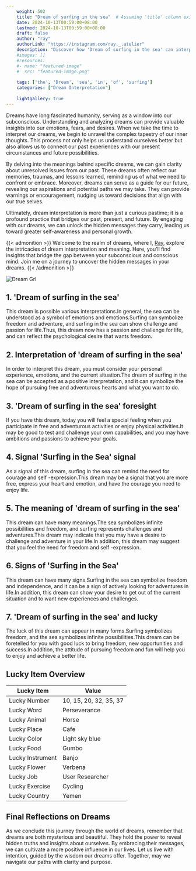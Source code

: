 ```yaml
---
    weight: 502
    title: "Dream of surfing in the sea"  # Assuming 'title' column exists
    date: 2024-10-13T00:59:00+08:00
    lastmod: 2024-10-13T00:59:00+08:00
    draft: false
    author: "ray"
    authorLink: "https://instagram.com/ray._.atelier"
    description: "Discover how 'Dream of surfing in the sea' can interpret your future and uncover its significant meanings in your life."
    #images: []
    #resources:
    #- name: "featured-image"
    #  src: "featured-image.png"
    
    tags: ['the', 'Dream', 'sea', 'in', 'of', 'surfing']
    categories: ["Dream Interpretation"]
    
    lightgallery: true
---
```

    
Dreams have long fascinated humanity, serving as a window into our subconscious. Understanding and analyzing dreams can provide valuable insights into our emotions, fears, and desires. When we take the time to interpret our dreams, we begin to unravel the complex tapestry of our inner thoughts. This process not only helps us understand ourselves better but also allows us to connect our past experiences with our present circumstances and future possibilities.

By delving into the meanings behind specific dreams, we can gain clarity about unresolved issues from our past. These dreams often reflect our memories, traumas, and lessons learned, reminding us of what we need to confront or embrace. Moreover, dreams can serve as a guide for our future, revealing our aspirations and potential paths we may take. They can provide warnings or encouragement, nudging us toward decisions that align with our true selves.

Ultimately, dream interpretation is more than just a curious pastime; it is a profound practice that bridges our past, present, and future. By engaging with our dreams, we can unlock the hidden messages they carry, leading us toward greater self-awareness and personal growth.

{{< admonition >}}
Welcome to the realm of dreams, where I, [Ray](https://instagram.com/ray._.atelier), explore the intricacies of dream interpretation and meaning. Here, you’ll find insights that bridge the gap between your subconscious and conscious mind. Join me on a journey to uncover the hidden messages in your dreams.
{{< /admonition >}}

![Dream Grl](https://cdn.pixabay.com/photo/2017/11/02/03/35/gothic-2910057_1280.jpg "Dream Grl")

## 1. 'Dream of surfing in the sea'
This dream is possible various interpretations.In general, the sea can be understood as a symbol of emotions and emotions.Surfing can symbolize freedom and adventure, and surfing in the sea can show challenge and passion for life.Thus, this dream now has a passion and challenge for life, and can reflect the psychological desire that wants freedom.

## 2. Interpretation of 'dream of surfing in the sea'
In order to interpret this dream, you must consider your personal experience, emotions, and the current situation.The dream of surfing in the sea can be accepted as a positive interpretation, and it can symbolize the hope of pursuing free and adventurous hearts and what you want to do.

## 3. 'Dream of surfing in the sea' foresight
If you have this dream, today you will feel a special feeling when you participate in free and adventurous activities or enjoy physical activities.It may be good to test and challenge your own capabilities, and you may have ambitions and passions to achieve your goals.

## 4. Signal 'Surfing in the Sea' signal
As a signal of this dream, surfing in the sea can remind the need for courage and self -expression.This dream may be a signal that you are more free, express your heart and emotion, and have the courage you need to enjoy life.

## 5. The meaning of 'dream of surfing in the sea'
This dream can have many meanings.The sea symbolizes infinite possibilities and freedom, and surfing represents challenges and adventures.This dream may indicate that you may have a desire to challenge and adventure in your life.In addition, this dream may suggest that you feel the need for freedom and self -expression.

## 6. Signs of 'Surfing in the Sea'
This dream can have many signs.Surfing in the sea can symbolize freedom and independence, and it can be a sign of actively looking for adventures in life.In addition, this dream can show your desire to get out of the current situation and to want new experiences and challenges.

## 7. 'Dream of surfing in the sea' and lucky
The luck of this dream can appear in many forms.Surfing symbolizes freedom, and the sea symbolizes infinite possibilities.This dream can be foretelled for you with good luck to bring freedom, new opportunities and success.In addition, the attitude of pursuing freedom and fun will help you to enjoy and achieve a better life.

## Lucky Item Overview
| Lucky Item          | Value              |
|---------------|--------------------|
| Lucky Number        | 10, 15, 20, 32, 35, 37  |
| Lucky Word          | Perseverance |
| Lucky Animal        | Horse |
| Lucky Place         | Cafe     |
| Lucky Color         | Light sky blue     |
| Lucky Food          | Gumbo      |
| Lucky Instrument    | Banjo |
| Lucky Flower        | Verbena    |
| Lucky Job           | User Researcher       |
| Lucky Exercise      | Cycling  |
| Lucky Country       | Yemen    |


##  Final Reflections on Dreams

As we conclude this journey through the world of dreams, remember that dreams are both mysterious and beautiful. They hold the power to reveal hidden truths and insights about ourselves. By embracing their messages, we can cultivate a more positive influence in our lives. Let us live with intention, guided by the wisdom our dreams offer. Together, may we navigate our paths with clarity and purpose.
